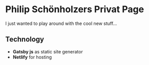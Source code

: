 # Philip Schönholzers Privat Page
I just wanted to play around with the cool new stuff...

## Technology

- **Gatsby js** as static site generator
- **Netlify** for hosting
